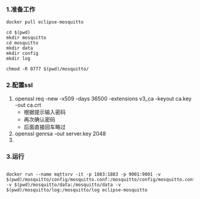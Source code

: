 ### 1.准备工作
```shell
docker pull eclipse-mosquitto

cd $(pwd)
mkdir mosquitto
cd mosquitto
mkdir data
mkdir config
mkdir log

chmod -R 0777 $(pwd)/mosquitto/
```


### 2.配置ssl
1. openssl req -new -x509 -days 36500 -extensions v3_ca -keyout ca.key -out ca.crt 
	* 根据提示输入密码
	* 再次确认密码
	* 后面直接回车略过
2. openssl genrsa -out server.key 2048
3. 

### 3.运行
```shell

docker run --name mqttsrv -it -p 1883:1883 -p 9001:9001 -v $(pwd)/mosquitto/config/mosquitto.conf:/mosquitto/config/mosquitto.conf -v $(pwd)/mosquitto/data:/mosquitto/data -v $(pwd)/mosquitto/log:/mosquitto/log eclipse-mosquitto
```
